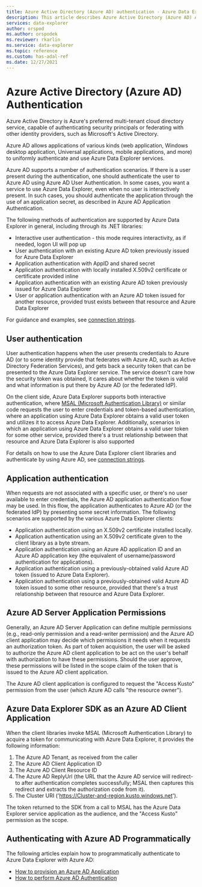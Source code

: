 ```yaml
---
title: Azure Active Directory (Azure AD) authentication - Azure Data Explorer
description: This article describes Azure Active Directory (Azure AD) Authentication in Azure Data Explorer.
services: data-explorer
author: orspod
ms.author: orspodek
ms.reviewer: rkarlin
ms.service: data-explorer
ms.topic: reference
ms.custom: has-adal-ref
ms.date: 12/27/2021
---
```

# Azure Active Directory (Azure AD) Authentication

Azure Active Directory is Azure's preferred multi-tenant cloud directory service,
capable of authenticating security principals or federating with other identity providers,
such as Microsoft's Active Directory.

Azure AD allows applications of various kinds (web application, Windows desktop application, Universal applications, mobile applications, and more) to uniformly authenticate and use Azure Data Explorer services.

Azure AD supports a number of authentication scenarios.
If there is a user present during the authentication, one should authenticate the user to Azure AD using Azure AD User Authentication.
In some cases, you want a service to use Azure Data Explorer, even when no user is interactively
present. In such cases, you should authenticate the application through the use of an application secret, as described in Azure AD Application Authentication.

The following methods of authentication are supported by Azure Data Explorer in general, including through its .NET libraries:

* Interactive user authentication - this mode requires interactivity, as if needed, logon UI will pop up
* User authentication with an existing Azure AD token previously issued for Azure Data Explorer
* Application authentication with AppID and shared secret
* Application authentication with locally installed X.509v2 certificate or certificate provided inline
* Application authentication with an existing Azure AD token previously issued for Azure Data Explorer
* User or application authentication with an Azure AD token issued for another resource, provided trust exists between that resource and Azure Data Explorer

For guidance and examples, see [connection strings](../../api/connection-strings/kusto.md).

## User authentication

User authentication happens when the user presents credentials to Azure AD (or to some identity provide that federates with Azure AD, such as Active Directory Federation Services), and gets back a security token that can be presented to the Azure Data Explorer service. The service doesn't care how the security token was obtained, it cares about whether the token is valid and what information is put there by Azure AD (or the federated IdP).

On the client side, Azure Data Explorer supports both interactive authentication, where [MSAL (Microsoft Authentication Library)](/azure/active-directory/develop/msal-overview) or similar code requests the user to enter credentials and token-based authentication, where an application using Azure Data Explorer obtains a valid user token and utilizes it to access Azure Data Explorer.
Additionally, scenarios in which an application using Azure Data Explorer obtains a valid user token for some other service, provided there's a trust relationship between that resource and Azure Data Explorer is also supported

For details on how to use the Azure Data Explorer client libraries and authenticate by using Azure AD, see [connection strings](../../api/connection-strings/kusto.md).

## Application authentication

When requests are not associated with a specific user, or there's no user available to enter
credentials, the Azure AD application authentication flow may be used. In this flow, the application
authenticates to Azure AD (or the federated IdP) by presenting some secret information. The following
scenarios are supported by the various Azure Data Explorer clients:

* Application authentication using an X.509v2 certificate installed locally.
* Application authentication using an X.509v2 certificate given to the client library as a byte stream.
* Application authentication using an Azure AD application ID and an Azure AD application key
  (the equivalent of username/password authentication for applications).
* Application authentication using a previously-obtained valid Azure AD token (issued to Azure Data Explorer).
* Application authentication using a previously-obtained valid Azure AD token issued to some other resource,
  provided that there's a trust relationship between that resource and Azure Data Explorer.

## Azure AD Server Application Permissions

Generally, an Azure AD Server Application can define multiple permissions (e.g., read-only permission and a read-writer permission) and the Azure AD client application may decide which permissions it needs when it requests an authorization token. As part of token acquisition, the user will be asked to authorize the Azure AD client application to be act on the user's behalf with
authorization to have these permissions. Should the user approve, these permissions will be listed in the scope claim of the token that is issued to the Azure AD client application.

The Azure AD client application is configured to request the "Access Kusto" permission
from the user (which Azure AD calls "the resource owner").

## Azure Data Explorer SDK as an Azure AD Client Application

When the client libraries invoke MSAL (Microsoft Authentication Library) to acquire a token for communicating with Azure Data Explorer, it provides the following information:

1. The Azure AD Tenant, as received from the caller
2. The Azure AD Client Application ID
3. The Azure AD Client Resource ID
4. The Azure AD ReplyUrl (the URL that the Azure AD service will redirect-to after authentication completes successfully;
   MSAL then captures this redirect and extracts the authorization code from it).
5. The Cluster URI ('https://Cluster-and-region.kusto.windows.net').

The token returned to the SDK from a call to MSAL has the Azure Data Explorer service application
as the audience, and the "Access Kusto" permission as the scope.

## Authenticating with Azure AD Programmatically

The following articles explain how to programmatically authenticate to Azure Data Explorer with Azure AD:

* [How to provision an Azure AD Application](../../../provision-azure-ad-app.md)
* [How to perform Azure AD Authentication](how-to-authenticate-with-aad.md)
